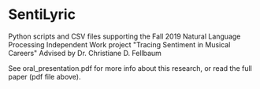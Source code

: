 # SentiLyric
Python scripts and CSV files supporting the Fall 2019 Natural Language Processing 
Independent Work project "Tracing Sentiment in Musical Careers"
Advised by Dr. Christiane D. Fellbaum

See oral_presentation.pdf for more info about this research, or read the full paper (pdf file above).
